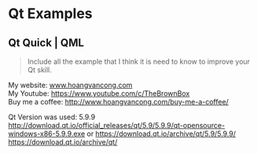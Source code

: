 # Qt Examples
## Qt Quick | QML
> Include all the example that I think it is need to know to improve your Qt skill.


My website: www.hoangvancong.com </br>
My Youtube: https://www.youtube.com/c/TheBrownBox </br>
Buy me a coffee: http://www.hoangvancong.com/buy-me-a-coffee/ </br>

Qt Version was used: 5.9.9
http://download.qt.io/official_releases/qt/5.9/5.9.9/qt-opensource-windows-x86-5.9.9.exe
or
https://download.qt.io/archive/qt/5.9/5.9.9/
https://download.qt.io/archive/qt/
